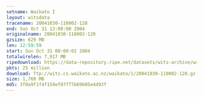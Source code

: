 ```yaml
---
setname: Waikato I
layout: witsdata
tracename: 20041030-110002-128
end: Sun Oct 31 13:00:00 2004
originalname: 20041030-110002-128
gzsize: 629 MB
len: 12:59:59
start: Sun Oct 31 00:00:02 2004
totalwirelen: 7,917 MB
ripedownload: https://data-repository.ripe.net/datasets/wits-archive/waikato/1/20041030-110002-128.gz
pkts: 25 million
download: ftp://wits.cs.waikato.ac.nz/waikato/1/20041030-110002-128.gz
size: 1,760 MB
md5: 3f0a9f1f4f159ef07ff7b69605e4d93f
---
```

